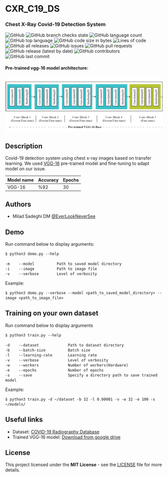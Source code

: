 # CXR_C19_DS
### Chest X-Ray Covid-19 Detection System 

![GitHub](https://img.shields.io/github/license/EverLookNeverSee/cxr_c19_ds)
![GitHub branch checks state](https://img.shields.io/github/checks-status/EverLookNeverSee/cxr_c19_ds/main)
![GitHub language count](https://img.shields.io/github/languages/count/EverLookNeverSee/cxr_c19_ds)
![GitHub top language](https://img.shields.io/github/languages/top/EverLookNeverSee/cxr_c19_ds)
![GitHub code size in bytes](https://img.shields.io/github/languages/code-size/EverLookNeverSee/cxr_c19_ds)
![Lines of code](https://img.shields.io/tokei/lines/github/EverLookNeverSee/cxr_c19_ds)
![GitHub all releases](https://img.shields.io/github/downloads/EverLookNeverSee/cxr_c19_ds/total)
![GitHub issues](https://img.shields.io/github/issues-raw/EverLookNeverSee/cxr_c19_ds)
![GitHub pull requests](https://img.shields.io/github/issues-pr-raw/EverLookNeverSee/cxr_c19_ds)
![GitHub release (latest by date)](https://img.shields.io/github/v/release/EverLookNeverSee/cxr_c19_ds)
![GitHub contributors](https://img.shields.io/github/contributors/EverLookNeverSee/cxr_c19_ds)
![GitHub last commit](https://img.shields.io/github/last-commit/EverLookNeverSee/cxr_c19_ds)


#### Pre-trained vgg-16 model architecture:
![Transferred model architecture](images/transferred_model.png)

## Description
Covid-19 detection system using chest x-ray images based on transfer learning. We used [VGG-16](https://keras.io/api/applications/vgg/#vgg16-function) pre-trained model
and fine-tuning to adapt model on our issue.

| Model name      | Accuracy  |  Epochs  |
| :---------      | :-------  |  :-----  |
| VGG-16          | %92       |  30      |


## Authors
* Milad Sadeghi DM [@EverLookNeverSee](https://github.com/EverLookNeverSee)

## Demo
Run command below to display arguments:
```shell
$ python3 demo.py --help

-m    --model          Path to saved model directory
-i    --image          Path to image file
-v    --verbose        Level of verbosity
```

Example:
```shell
$ python3 demo.py --verbose --model <path_to_saved_model_directory> --image <path_to_image_file>
```

## Training on your own dataset
Run command below to display arguments
```shell
$ python3 train.py --help

-d    --dataset             Path to dataset directory
-b    --batch-size          Batch size
-l    --learning-rate       Learning rate
-v    --verbose             Level of verbosity
-w    --workers             Number of workers(Hardware)
-e    --epochs              Number of epochs
-s    --save                Specify a directory path to save trained model
```

Example:
```shell
$ python3 train.py -d ~/dataset -b 32 -l 0.00001 -v -w 32 -e 100 -s ~/models/
```

## Useful links
* Dataset: [COVID-19 Radiography Database](https://www.kaggle.com/tawsifurrahman/covid19-radiography-database)
* Trained VGG-16 model: [Download from google drive](https://drive.google.com/file/d/1PKdD3YDQVDrEgfDlvRhLW7Y4Qus3FTNn/view?usp=sharing)

## License
This project licensed under the **MIT License** - see the [LICENSE](LICENSE) file for more details.
